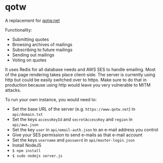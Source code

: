 # qotw
A replacement for [qotw.net](https://www.qotw.net/)

Functionality:
- Submitting quotes
- Browsing archives of mailings
- Subscribing to future mailings
- Sending out mailings
- Voting on quotes

It uses Redis for all database needs and AWS SES to handle emailing. Most of the page rendering takes place client-side. The server is currently using http but could be easily switched over to https. Make sure to do that in production because using http would leave you very vulnerable to MITM attacks.

To run your own instance, you would need to:
- Set the base URL of the server (e.g. `https://www.qotw.net`) in `api/domain.txt`
- Set the keys `accessKeyId` and `secretAccessKey` and `region` in `api/aws.json`
- Set the key `user` in `api/email-auth.json` to an e-mail address you control
- Give your SES permission to send e-mails as that e-mail account
- Set the keys `username` and `password` in `api/master-login.json`
- Install NodeJS
- `$ npm install`
- `$ sudo nodejs server.js`
